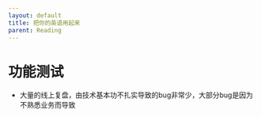 ```yaml
---
layout: default
title: 把你的英语用起来
parent: Reading
---
```




# 功能测试
- 大量的线上复盘，由技术基本功不扎实导致的bug非常少，大部分bug是因为不熟悉业务而导致